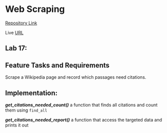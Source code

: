 # Web Scraping


[Repository Link](https://github.com/randalsallaq/web-scraping)

Live [URL](https://randalsallaq.github.io/web-scraping/)

## Lab 17:
## Feature Tasks and Requirements
Scrape a Wikipedia page and record which passages need citations.


## Implementation:

***get_citations_needed_count()*** a function that finds all citations and count them using `find_all`


***get_citations_needed_report()***  a function that access the targeted data and prints it out